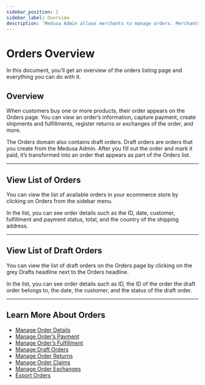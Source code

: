 ```yaml
---
sidebar_position: 1
sidebar_label: Overview
description: 'Medusa Admin allows merchants to manage orders. Merchants can view order information, capture payment, create shipments and fulfillments, and more.'
---
```


# Orders Overview

In this document, you’ll get an overview of the orders listing page and everything you can do with it.

## Overview

When customers buy one or more products, their order appears on the Orders page. You can view an order’s information, capture payment, create shipments and fulfillments, register returns or exchanges of the order, and more.

The Orders domain also contains draft orders. Draft orders are orders that you create from the Medusa Admin. After you fill out the order and mark it paid, it’s transformed into an order that appears as part of the Orders list.

---

## View List of Orders

You can view the list of available orders in your ecommerce store by clicking on Orders from the sidebar menu.

In the list, you can see order details such as the ID, date, customer, fulfillment and payment status, total, and the country of the shipping address.

---

## View List of Draft Orders

You can view the list of draft orders on the Orders page by clicking on the grey Drafts headline next to the Orders headline.

In the list, you can see order details such as ID, the ID of the order the draft order belongs to, the date, the customer, and the status of the draft order.

---

## Learn More About Orders

- [Manage Order Details](./manage.mdx)
- [Manage Order’s Payment](./payments.md)
- [Manage Order’s Fulfillment](./fulfillments.mdx)
- [Manage Draft Orders](./drafts.mdx)
- [Manage Order Returns](./returns.mdx)
- [Manage Order Claims](./claims.mdx)
- [Manage Order Exchanges](./exchange.mdx)
- [Export Orders](./export.mdx)
